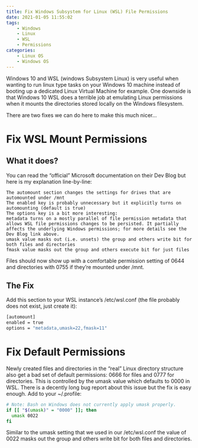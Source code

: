 ```yaml
---
title: Fix Windows Subsystem for Linux (WSL) File Permissions
date: 2021-01-05 11:55:02
tags:
    - Windows
    - Linux
    - WSL
    - Permissions
categories:
    - Linux OS
    - Windows OS
---
```


Windows 10 and WSL (windows Subsystem Linux) is very useful when wanting to run linux type tasks on your Windows 10 machine instead of booting up a dedicated Linux Virtual Machine for example. One downside is that Windows 10 WSL does a terrible job at emulating Linux permissions when it mounts the directories stored locally on the Windows filesystem.

There are two fixes we can do here to make this much nicer...

# Fix WSL Mount Permissions

## What it does?
You can read the “official” Microsoft documentation on their Dev Blog but here is my explanation line-by-line:

    The automount section changes the settings for drives that are automounted under /mnt
    The enabled key is probably unnecessary but it explicitly turns on automounting (default is true)
    The options key is a bit more interesting:
    metadata turns on a mostly parallel of file permission metadata that allows WSL file permissions changes to be persisted. It partially affects the underlying Windows permissions; for more details see the Dev Blog link above.
    umask value masks out (i.e. unsets) the group and others write bit for both files and directories
    fmask value masks out the group and others execute bit for just files

Files should now show up with a comfortable permission setting of 0644 and directories with 0755 if they’re mounted under /mnt.

## The Fix
Add this section to your WSL instance’s /etc/wsl.conf (the file probably does not exist, just create it):

```bash
[automount]
enabled = true
options = "metadata,umask=22,fmask=11"
```

# Fix Default Permissions

Newly created files and directories in the “real” Linux directory structure also get a bad set of default permissions: 0666 for files and 0777 for directories. This is controlled by the umask value which defaults to 0000 in WSL. There is a decently long bug report about this issue but the fix is easy enough. Add to your ~/.profile:

```bash
# Note: Bash on Windows does not currently apply umask properly.
if [[ "$(umask)" = "0000" ]]; then
  umask 0022
fi
```

Similar to the umask setting that we used in our /etc/wsl.conf the value of 0022 masks out the group and others write bit for both files and directories.